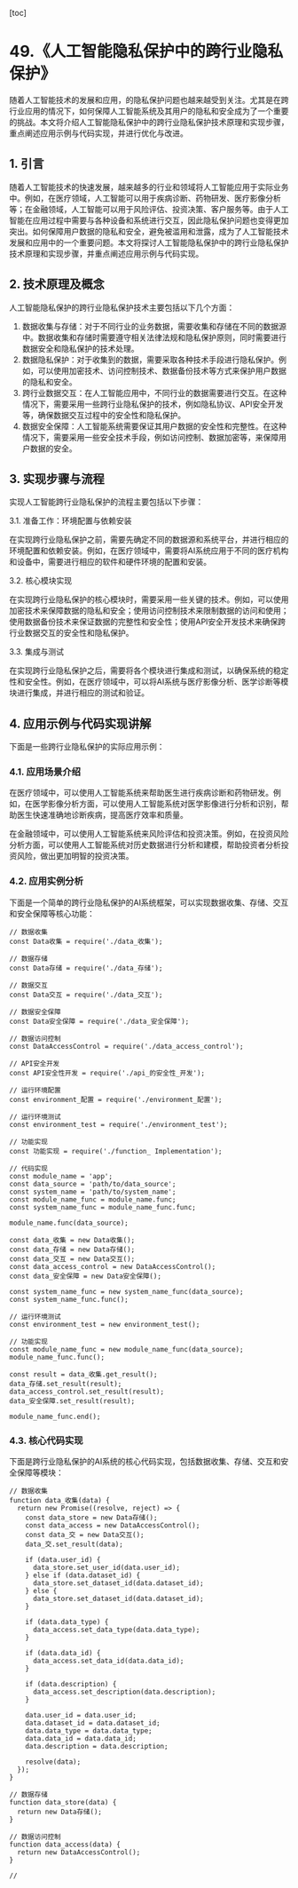 
[toc]                    
                
                
# 49.《人工智能隐私保护中的跨行业隐私保护》

随着人工智能技术的发展和应用，的隐私保护问题也越来越受到关注。尤其是在跨行业应用的情况下，如何保障人工智能系统及其用户的隐私和安全成为了一个重要的挑战。本文将介绍人工智能隐私保护中的跨行业隐私保护技术原理和实现步骤，重点阐述应用示例与代码实现，并进行优化与改进。

## 1. 引言

随着人工智能技术的快速发展，越来越多的行业和领域将人工智能应用于实际业务中。例如，在医疗领域，人工智能可以用于疾病诊断、药物研发、医疗影像分析等；在金融领域，人工智能可以用于风险评估、投资决策、客户服务等。由于人工智能在应用过程中需要与各种设备和系统进行交互，因此隐私保护问题也变得更加突出。如何保障用户数据的隐私和安全，避免被滥用和泄露，成为了人工智能技术发展和应用中的一个重要问题。本文将探讨人工智能隐私保护中的跨行业隐私保护技术原理和实现步骤，并重点阐述应用示例与代码实现。

## 2. 技术原理及概念

人工智能隐私保护的跨行业隐私保护技术主要包括以下几个方面：

1. 数据收集与存储：对于不同行业的业务数据，需要收集和存储在不同的数据源中。数据收集和存储时需要遵守相关法律法规和隐私保护原则，同时需要进行数据安全和隐私保护的技术处理。
2. 数据隐私保护：对于收集到的数据，需要采取各种技术手段进行隐私保护。例如，可以使用加密技术、访问控制技术、数据备份技术等方式来保护用户数据的隐私和安全。
3. 跨行业数据交互：在人工智能应用中，不同行业的数据需要进行交互。在这种情况下，需要采用一些跨行业隐私保护的技术，例如隐私协议、API安全开发等，确保数据交互过程中的安全性和隐私保护。
4. 数据安全保障：人工智能系统需要保证其用户数据的安全性和完整性。在这种情况下，需要采用一些安全技术手段，例如访问控制、数据加密等，来保障用户数据的安全。

## 3. 实现步骤与流程

实现人工智能跨行业隐私保护的流程主要包括以下步骤：

3.1. 准备工作：环境配置与依赖安装

在实现跨行业隐私保护之前，需要先确定不同的数据源和系统平台，并进行相应的环境配置和依赖安装。例如，在医疗领域中，需要将AI系统应用于不同的医疗机构和设备中，需要进行相应的软件和硬件环境的配置和安装。

3.2. 核心模块实现

在实现跨行业隐私保护的核心模块时，需要采用一些关键的技术。例如，可以使用加密技术来保障数据的隐私和安全；使用访问控制技术来限制数据的访问和使用；使用数据备份技术来保证数据的完整性和安全性；使用API安全开发技术来确保跨行业数据交互的安全性和隐私保护。

3.3. 集成与测试

在实现跨行业隐私保护之后，需要将各个模块进行集成和测试，以确保系统的稳定性和安全性。例如，在医疗领域中，可以将AI系统与医疗影像分析、医学诊断等模块进行集成，并进行相应的测试和验证。

## 4. 应用示例与代码实现讲解

下面是一些跨行业隐私保护的实际应用示例：

### 4.1. 应用场景介绍

在医疗领域中，可以使用人工智能系统来帮助医生进行疾病诊断和药物研发。例如，在医学影像分析方面，可以使用人工智能系统对医学影像进行分析和识别，帮助医生快速准确地诊断疾病，提高医疗效率和质量。

在金融领域中，可以使用人工智能系统来风险评估和投资决策。例如，在投资风险分析方面，可以使用人工智能系统对历史数据进行分析和建模，帮助投资者分析投资风险，做出更加明智的投资决策。

### 4.2. 应用实例分析

下面是一个简单的跨行业隐私保护的AI系统框架，可以实现数据收集、存储、交互和安全保障等核心功能：

```
// 数据收集
const Data收集 = require('./data_收集');

// 数据存储
const Data存储 = require('./data_存储');

// 数据交互
const Data交互 = require('./data_交互');

// 数据安全保障
const Data安全保障 = require('./data_安全保障');

// 数据访问控制
const DataAccessControl = require('./data_access_control');

// API安全开发
const API安全性开发 = require('./api_的安全性_开发');

// 运行环境配置
const environment_配置 = require('./environment_配置');

// 运行环境测试
const environment_test = require('./environment_test');

// 功能实现
const 功能实现 = require('./function_ Implementation');

// 代码实现
const module_name = 'app';
const data_source = 'path/to/data_source';
const system_name = 'path/to/system_name';
const module_name_func = module_name.func;
const system_name_func = module_name_func.func;

module_name.func(data_source);

const data_收集 = new Data收集();
const data_存储 = new Data存储();
const data_交互 = new Data交互();
const data_access_control = new DataAccessControl();
const data_安全保障 = new Data安全保障();

const system_name_func = new system_name_func(data_source);
const system_name_func.func();

// 运行环境测试
const environment_test = new environment_test();

// 功能实现
const module_name_func = new module_name_func(data_source);
module_name_func.func();

const result = data_收集.get_result();
data_存储.set_result(result);
data_access_control.set_result(result);
data_安全保障.set_result(result);

module_name_func.end();
```

### 4.3. 核心代码实现

下面是跨行业隐私保护的AI系统的核心代码实现，包括数据收集、存储、交互和安全保障等模块：

```
// 数据收集
function data_收集(data) {
  return new Promise((resolve, reject) => {
    const data_store = new Data存储();
    const data_access = new DataAccessControl();
    const data_交 = new Data交互();
    data_交.set_result(data);

    if (data.user_id) {
      data_store.set_user_id(data.user_id);
    } else if (data.dataset_id) {
      data_store.set_dataset_id(data.dataset_id);
    } else {
      data_store.set_dataset_id(data.dataset_id);
    }

    if (data.data_type) {
      data_access.set_data_type(data.data_type);
    }

    if (data.data_id) {
      data_access.set_data_id(data.data_id);
    }

    if (data.description) {
      data_access.set_description(data.description);
    }

    data.user_id = data.user_id;
    data.dataset_id = data.dataset_id;
    data.data_type = data.data_type;
    data.data_id = data.data_id;
    data.description = data.description;

    resolve(data);
  });
}

// 数据存储
function data_store(data) {
  return new Data存储();
}

// 数据访问控制
function data_access(data) {
  return new DataAccessControl();
}

//

